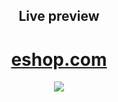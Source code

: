 <center>
<h2>Live preview</h2>
<h1><a href="https://rohannikale.github.io/e-commerce-front-end/">eshop.com</a></h1>
<img src="https://user-images.githubusercontent.com/91301775/184336659-7e59654b-940a-4ed5-bd2b-c7c11797fcbb.png">
</center>
